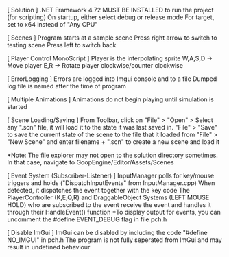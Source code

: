 [ Solution ]
.NET Framework 4.72 MUST BE INSTALLED to run the project (for scripting)
On startup, either select debug or release mode
For target, set to x64 instead of "Any CPU"

[ Scenes ]
Program starts at a sample scene
Press right arrow to switch to testing scene
Press left to switch back

[ Player Control MonoScript ]
Player is the interpolating sprite
W,A,S,D -> Move player 
E,R -> Rotate player clockwise/counter clockwise

[ ErrorLogging ]
Errors are logged into Imgui console and to a file
Dumped log file is named after the time of program

[ Multiple Animations ]
Animations do not begin playing until simulation is started

[ Scene Loading/Saving ]
From Toolbar, click on "File" > "Open" > Select any ".scn" file, it will load it to the
state it was last saved in.
"File" > "Save" to save the current state of the scene to the file that it loaded from
"File" > "New Scene" and enter filename + ".scn" to create a new scene and load it

*Note: The file explorer may not open to the solution directory sometimes.
       In that case, navigate to GoopEngine/Editor/Assets/Scenes

[ Event System (Subscriber-Listener) ]
InputManager polls for key/mouse triggers and holds ("DispatchInputEvents" from InputManager.cpp)
When detected, it dispatches the event together with the key code
The PlayerController (K,E,Q,R) and DraggableObject Systems (LEFT MOUSE HOLD) who are subscribed to the event
receive the event and handles it through their HandleEvent() function
*To display output for events, you can uncomment the #define EVENT_DEBUG flag in file pch.h

[ Disable ImGui ]
ImGui can be disabled by including the code "#define NO_IMGUI" in pch.h
The program is not fully seperated from ImGui and may result in undefined behaviour
